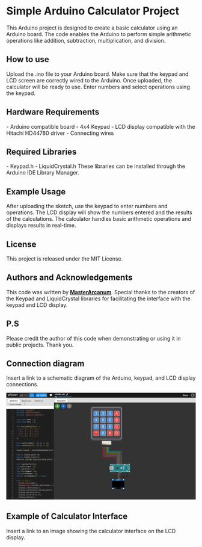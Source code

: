 # Simple Arduino Calculator Project
This Arduino project is designed to create a basic calculator using an Arduino board. The code enables the Arduino to perform simple arithmetic operations like addition, subtraction, multiplication, and division.

<h2>How to use</h2>
Upload the .ino file to your Arduino board. Make sure that the keypad and LCD screen are correctly wired to the Arduino. Once uploaded, the calculator will be ready to use. Enter numbers and select operations using the keypad.
<h2>Hardware Requirements</h2>
- Arduino compatible board
- 4x4 Keypad
- LCD display compatible with the Hitachi HD44780 driver
- Connecting wires
<h2>Required Libraries</h2>
- Keypad.h
- LiquidCrystal.h
These libraries can be installed through the Arduino IDE Library Manager.
<h2>Example Usage</h2>
After uploading the sketch, use the keypad to enter numbers and operations. The LCD display will show the numbers entered and the results of the calculations. The calculator handles basic arithmetic operations and displays results in real-time.
<h2>License</h2>
This project is released under the MIT License.
<h2>Authors and Acknowledgements</h2>
This code was written by <a href="https://github.com/MasterArcanum"><strong>MasterArcanum</strong></a>. Special thanks to the creators of the Keypad and LiquidCrystal libraries for facilitating the interface with the keypad and LCD display.
<h2>P.S</h2>
Please credit the author of this code when demonstrating or using it in public projects. Thank you.
<h2>Connection diagram</h2>
Insert a link to a schematic diagram of the Arduino, keypad, and LCD display connections.

![Scheme](https://github.com/MasterArcanum/Arduino_simple_calc/blob/main/simple_calc.png)

<h2>Example of Calculator Interface</h2>
Insert a link to an image showing the calculator interface on the LCD display.
